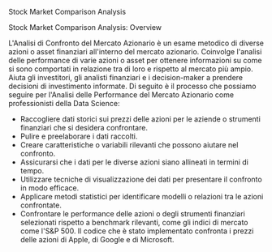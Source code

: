 Stock Market Comparison Analysis

Stock Market Comparison Analysis: Overview

L'Analisi di Confronto del Mercato Azionario è un esame metodico di diverse azioni o asset finanziari all'interno del mercato azionario. Coinvolge l'analisi delle performance di varie azioni o asset per ottenere informazioni su come si sono comportati in relazione tra di loro e rispetto al mercato più ampio. Aiuta gli investitori, gli analisti finanziari e i decision-maker a prendere decisioni di investimento informate.
Di seguito è il processo che possiamo seguire per l'Analisi delle Performance del Mercato Azionario come professionisti della Data Science:
- Raccogliere dati storici sui prezzi delle azioni per le aziende o strumenti finanziari che si desidera confrontare.
- Pulire e preelaborare i dati raccolti.
- Creare caratteristiche o variabili rilevanti che possono aiutare nel confronto.
- Assicurarsi che i dati per le diverse azioni siano allineati in termini di tempo.
- Utilizzare tecniche di visualizzazione dei dati per presentare il confronto in modo efficace.
- Applicare metodi statistici per identificare modelli o relazioni tra le azioni confrontate.
- Confrontare le performance delle azioni o degli strumenti finanziari selezionati rispetto a benchmark rilevanti, come gli indici di mercato come l'S&P 500.
Il codice che è stato implementato confronta i prezzi delle azioni di Apple, di Google e di Microsoft.
